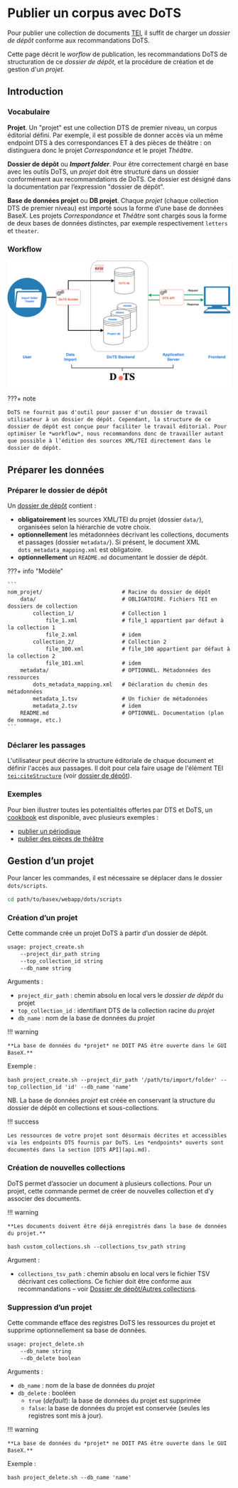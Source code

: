 # Publier un corpus avec DoTS


Pour publier une collection de documents <a href="https://www.tei-c.org/" target="_blank">TEI</a>, il suffit de charger un *dossier de dépôt* conforme aux recommandations DoTS.

Cette page décrit le *worflow* de publication, les recommandations DoTS de structuration de ce *dossier de dépôt*, et la procédure de création et de gestion d'un *projet*.

## Introduction

### Vocabulaire

**Projet**. Un "projet" est une collection DTS de premier niveau, un corpus éditorial défini. Par exemple, il est possible de donner accès via un même endpoint DTS à des correspondances ET à des pièces de théâtre : on distinguera donc le projet *Correspondance* et le projet *Théâtre*.

**Dossier de dépôt** ou ***Import folder***. Pour être correctement chargé en base avec les outils DoTS, un *projet* doit être structuré dans un dossier conformément aux recommandations de DoTS. Ce dossier est désigné dans la documentation par l’expression "dossier de dépôt".

**Base de données projet** ou **DB projet**. Chaque *projet* (chaque collection DTS de premier niveau) est importé sous la forme d’une base de données BaseX. Les projets *Correspondance* et *Théâtre* sont chargés sous la forme de deux bases de données distinctes, par exemple respectivement `letters` et `theater`.


### Workflow

![Screenshot](img/dots_workflow.png)


???+ note

    DoTS ne fournit pas d'outil pour passer d'un dossier de travail utilisateur à un dossier de dépôt. Cependant, la structure de ce dossier de dépôt est conçue pour faciliter le travail éditorial. Pour optimiser le *workflow*, nous recommandons donc de travailler autant que possible à l’édition des sources XML/TEI directement dans le dossier de dépôt.


## Préparer les données

### Préparer le dossier de dépôt

Un [dossier de dépôt](dots-project-folder.md) contient :

- **obligatoirement** les sources XML/TEI du projet (dossier `data/`), organisées selon la hiérarchie de votre choix.
- **optionnellement** les métadonnées décrivant les collections, documents et passages (dossier `metadata/`). Si présent, le document XML `dots_metadata_mapping.xml` est obligatoire.
- **optionnellement** un `README.md` documentant le dossier de dépôt.


???+ info "Modèle"

	```
	nom_projet/							# Racine du dossier de dépôt
		data/							# OBLIGATOIRE. Fichiers TEI en dossiers de collection
			collection_1/				# Collection 1
				file_1.xml				# file_1 appartient par défaut à la collection 1
				file_2.xml				# idem
			collection_2/				# Collection 2
				file_100.xml			# file_100 appartient par défaut à la collection 2
				file_101.xml			# idem
		metadata/						# OPTIONNEL. Métadonnées des ressources
			dots_metadata_mapping.xml	# Déclaration du chemin des métadonnées
			metadata_1.tsv				# Un fichier de métadonnées
			metadata_2.tsv				# idem
		README.md						# OPTIONNEL. Documentation (plan de nommage, etc.)
	```


<!--
- Racine du projet – `nom_projet/`. Le nom de ce dossier est libre. Au chargement en base, vous pourrez spécifier le nom de la base de données BaseX, et l’identifiant DTS attribué à la collection racine. Vous pourrez aussi lui attribuer un titre.

- Les documents XML/TEI – `data/`. Ce dossier est **obligatoire**. Il contient les sources XML/TEI de votre *<a>projet</a>* organisées selon la hiérarchie de votre choix. Cette hiérarchie représente les collections par défaut de votre *projet*. Par exemple, ici, les documents `file_1.xml` et `file_2.xml` appartiennent à la collection `collection_1`.

- Les métadonnées – `metadata/`. Ce dossier est **optionnel**. S'il est présent, il doit contenir *a minima* un document XML `dots_metadata_mapping.xml` qui permet de déclarer finement où se trouvent les métadonnées de collections et / ou de documents. 
-->

### Déclarer les passages

L'utilisateur peut décrire la structure éditoriale de chaque document et définir l'accès aux passages. Il doit pour cela faire usage de l'élément TEI <a href="https://tei-c.org/release/doc/tei-p5-doc/en/html/ref-citeStructure.html" target="_blank">`tei:citeStructure`</a> (voir [dossier de dépôt](dots-project-folder.md/#passages)).


### Exemples

Pour bien illustrer toutes les potentialités offertes par DTS et DoTS, un [cookbook](cookbook/index.md) est disponible, avec plusieurs exemples :

- [publier un périodique](cookbook/periodical.md)
- [publier des pièces de théâtre](cookbook/theater.md)


## Gestion d’un projet

Pour lancer les commandes, il est nécessaire se déplacer dans le dossier `dots/scripts`.

```bash
cd path/to/basex/webapp/dots/scripts
```

### Création d’un projet

Cette commande crée un projet DoTS à partir d’un dossier de dépôt.


```{.Bash}
usage: project_create.sh
	--project_dir_path string
	--top_collection_id string
	--db_name string 
```

Arguments :

- `project_dir_path` : chemin absolu en local vers le *dossier de dépôt* du projet
- `top_collection_id` : identifiant DTS de la collection racine du *projet*
- `db_name` : nom de la base de données du *projet*

!!! warning

	**La base de données du *projet* ne DOIT PAS être ouverte dans le GUI BaseX.**


Exemple : 

```{.Bash .copy}
bash project_create.sh --project_dir_path '/path/to/import/folder' --top_collection_id 'id' --db_name 'name'
```


NB. La base de données *projet* est créée en conservant la structure du dossier de dépôt en collections et sous-collections. 

!!! success

	Les ressources de votre projet sont désormais décrites et accessibles via les endpoints DTS fournis par DoTS. Les *endpoints* ouverts sont documentés dans la section [DTS API](api.md).


### Création de nouvelles collections

DoTS permet d’associer un document à plusieurs collections. Pour un projet, cette commande permet de créer de nouvelles collection et d’y associer des documents.

!!! warning

	**Les documents doivent être déjà enregistrés dans la base de données du projet.**


```{.Bash .copy}
bash custom_collections.sh --collections_tsv_path string
```

Argument :

- `collections_tsv_path` : chemin absolu en local vers le fichier TSV décrivant ces collections. Ce fichier doit être conforme aux recommandations – voir [Dossier de dépôt/Autres collections](http://127.0.0.1:8000/dots-project-folder/#autres-collections).


### Suppression d’un projet

Cette commande efface des registres DoTS les ressources du projet et supprime optionnellement sa base de données.

```{.Bash}
usage: project_delete.sh
	--db_name string 
	--db_delete boolean
```

Arguments :

- `db_name` : nom de la base de données du *projet*
- `db_delete` : booléen
	- `true` (*default*): la base de données du projet est supprimée
	- `false`: la base de données du projet est conservée (seules les registres sont mis à jour).


!!! warning

	**La base de données du *projet* ne DOIT PAS être ouverte dans le GUI BaseX.**


Exemple :

```{.Bash .copy}
bash project_delete.sh --db_name 'name'
```


